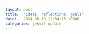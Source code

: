 ```yaml
---
layout: post
title:  "Ideas, reflections, goals"
date:   2024-08-19 12:54:15 +0800
categories: jekyll update
---
```


